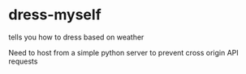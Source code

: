 # dress-myself
tells you how to dress based on weather


Need to host from a simple python server to prevent cross origin API requests

